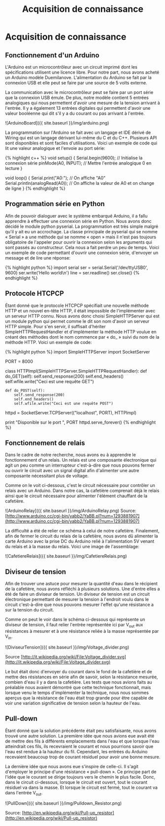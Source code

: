 ﻿---
title: Acquisition de connaissance
layout: default
category: page
---

Acquisition de connaissance
===========================

Fonctionnement d'un Arduino
---------------------------
L'Arduino est un microcontrôleur avec un circuit imprimé dont les spécifications
utilisent une licence libre. Pour notre part, nous avons acheté un Arduino
modèle Duemilanove. L'alimentation du Arduino se fait par la connexion USB 
et elle peut se faire par une source de 5 volts externe. 

La communication avec le microcontrôleur peut se faire par un port série que 
la connexion USB émule. De plus, notre modèle contient 5 entrées analogiques qui
nous permettent d'avoir une mesure de la tension arrivant à l'entrée. Il y a 
également 13 entrées digitales qui permettent d'avoir une valeur booléenne
qui dit s'il y a du courant ou pas arrivant à l'entrée.

![ArduinoBoard]({{ site.baseurl }}/img/arduino.png)

La programmation sur l'Arduino se fait avec un langage et IDE dérivé de Wiring 
qui est un langage dérivant lui-même du C et du C++. Plusieurs API sont 
disponibles et sont faciles d'utilisations. Voici un exemple de code qui 
lit une valeur analogique et l'envoie au port série:

{% highlight c++ %}
void setup()
{
  Serial.begin(9600); // Initialise la connexion série
  pinMode(A0, INPUT); // Mettre l'entrée analogique 0 en lecture
}

void loop()
{
  Serial.print("A0:"); // On affiche "A0"
  Serial.println(analogRead(A0)); // On affiche la valeur de A0 et on change de ligne
}
{% endhighlight %}

Programmation série en Python
-----------------------------
Afin de pouvoir dialoguer avec le système embarqué Arduino, il a fallu apprendre
à effectuer une connexion série en Python. Nous avons donc décidé le module
python pyserial. La programmation est très simple malgré qu'il y ait eu un 
accrochage. La classe principale de pyserial qui se nomme « Serial » a une
méthode qui se nomme « open » mais il n'est pas toujours obligatoire de
l'appeler pour ouvrir la connexion selon les arguments qui sont passés au 
constructeur. Cela nous a fait perdre un peu de temps. Voici un exemple de
code permettant d'ouvrir une connexion série, d'envoyer un message et de lire
une réponse:

{% highlight python %}
import serial
ser = serial.Serial('/dev/ttyUSB0', 9600)
ser.write('Hello world\n')
line = ser.readline()
ser.close()
{% endhighlight %}

Protocole HTCPCP
----------------
Étant donné que le protocole HTCPCP spécifiait une nouvelle méthode HTTP et 
un nouvel en-tête HTTP, il était impossible de l'implémenter avec un serveur
HTTP connu. Nous avons donc choisi SimpleHTTPServer qui est un module python
qui permet comme le dit son nom d'avoir un serveur HTTP simple. Pour s'en servir,
il suffisait d'hériter SimpleHTTPRequestHandler et d'implémenter la méthode 
HTTP voulue en créant des méthodes dont le nom commence par « do_ » suivi du
nom de la méthode HTTP. Voici un exemple de code:

{% highlight python %}
import SimpleHTTPServer
import SocketServer

PORT = 8000

class HTTPImpl(SimpleHTTPServer.SimpleHTTPRequestHandler):
	def do_GET(self):
		self.send_response(200)
		self.end_headers()
		self.wfile.write("Ceci est une requête GET")

	def do_POST(self):
		self.send_response(200)
		self.end_headers()
		self.wfile.write("Ceci est une requête POST")

httpd = SocketServer.TCPServer(("localhost", PORT), HTTPImpl)

print "Disponible sur le port ", PORT
httpd.serve_forever()
{% endhighlight %}

Fonctionnement de relais
------------------------

Dans le cadre de notre recherche, nous avons eu à apprendre le fonctionnement
d'un relais. Un relais est une composante électronique qui agit un peu comme
un interrupteur c'est-à-dire que nous pouvons fermer ou ouvrir le circuit 
avec un signal digital afin d'alimenter une autre composante nécessitant plus
de voltage.

Comme on le voit ci-dessous, c'est le circuit nécessaire pour contrôler un relais
avec un Arduino. Dans notre cas, la cafetière comprenait déjà le relais ainsi que
le circuit nécessaire pour alimenter l'élément chauffant de la cafetière.

![ArduinoRelay]({{ site.baseurl }}/img/ArduinoRelay.png)
Source: [http://www.arduino.cc/cgi-bin/yabb2/YaBB.pl?num=1293881907](http://www.arduino.cc/cgi-bin/yabb2/YaBB.pl?num=1293881907)

La difficulté a été de relier ce schéma à celui de notre cafetière. Finalement, 
afin de fermer le circuit du relais de la cafetière, nous avons dû alimenter 
la carte Arduino avec la prise DC du Arduino relié à l'alimentation 5V venant
du relais et à la masse du relais. Voici une image de l'assemblage:

![CafetiereRelais]({{ site.baseurl }}/img/CafetiereRelais.png)

Diviseur de tension
-------------------
Afin de trouver une astuce pour mesurer la quantité d'eau dans le récipient 
de la cafetière, nous avons réfléchi à plusieurs solutions. Une d'entre elles
a été de faire un diviseur de tension. Un diviseur de tension est un circuit
électronique permettant de mesurer la tension à l'endroit voulu dans le circuit
c'est-à-dire que nous pouvons mesurer l'effet qu'une résistance a sur la tension
du circuit.

Comme on peut le voir dans le schéma ci-dessous qui représente un diviseur de
tension, il faut relier l'entrée représentée ici par V<sub>out</sub> aux résistances
à mesurer et à une résistance reliée à la masse représentée par V<sub>in</sub>.

![DiviseurTension]({{ site.baseurl }}/img/Voltage_divider.png)

Source [http://it.wikipedia.org/wiki/File:Voltage_divider.svg](http://it.wikipedia.org/wiki/File:Voltage_divider.svg)

Le but était donc d'envoyer du courant dans le fond de la cafetière et de mettre
des résistances en série afin de savoir, selon la résistance mesurée, combien
d'eau il y a dans la cafetière. Les tests que nous avions faits au préalable
nous avaient démontré que cette technique fonctionnait, mais lorsque venu le temps
d'implémenter la technique, nous nous sommes aperçus que la résistance de l'eau
était trop grande pour être capable de voir une variation significative de tension
selon la hauteur de l'eau.

Pull-down
---------
Étant donné que la solution précédente était peu satisfaisante, nous avons
trouvé une autre solution. La première idée que nous avions eue avait été de
mettre des fils à différents emplacements dans l'eau et que lorsque l'eau
atteindrait ces fils, ils recevraient le courant et nous pourrions savoir que
l'eau est rendue à la hauteur du fil. Cependant, les entrées du Arduino
recevaient beaucoup trop de courant résiduel pour avoir une bonne mesure.

La dernière idée que nous avons eue s'inspire de celle-ci. Il s'agit d'employer
le principe d'une résistance « pull-down ». Ce principe part de l'idée que le
courant se dirige toujours vers le chemin le plus facile. Donc, dans le circuit
ci-dessous, lorsque le circuit est ouvert, tout le courant résiduel va dans la
masse. Et lorsque le circuit est fermé, tout le courant va dans l'entrée 
V<sub>out</sub>.

![PullDown]({{ site.baseurl }}/img/Pulldown_Resistor.png)

Source: [http://en.wikipedia.org/wiki/Pull-up_resistor](http://en.wikipedia.org/wiki/Pull-up_resistor)


